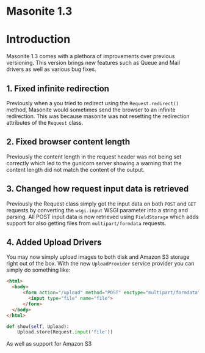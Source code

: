 # Masonite 1.3

# Introduction

Masonite 1.3 comes with a plethora of improvements over previous versioning. This version brings new features such as Queue and Mail drivers as well as various bug fixes.

## 1. Fixed infinite redirection

Previously when a you tried to redirect using the `Request.redirect()` method, Masonite would sometimes send the browser to an infinite redirection. This was because masonite was not resetting the redirection attributes of the `Request` class.

## 2. Fixed browser content length 

Previously the content length in the request header was not being set correctly which led to the gunicorn server showing a warning that the content length did not match the content of the output.

## 3. Changed how request input data is retrieved

Previously the Request class simply got the input data on both `POST` and `GET` requests by converting the `wsgi.input` WSGI parameter into a string and parsing. All POST input data is now retrieved using `FieldStorage` which adds support for also getting files from `multipart/formdata` requests.

## 4. Added Upload Drivers

You may now simply upload images to both disk and Amazon S3 storage right out of the box. With the new `UploadProvider` service provider you can simply do something like:

```html
<html>
  <body>
      <form action="/upload" method="POST" enctype="multipart/formdata">
        <input type="file" name="file">
      </form>
  </body>
</html>
```

```python
def show(self, Upload):
    Upload.store(Request.input('file'))
```

As well as support for Amazon S3